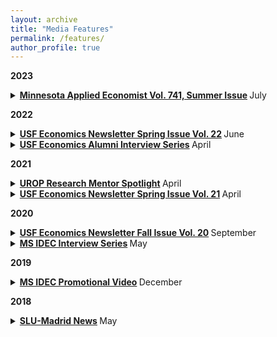 ```yaml
---
layout: archive
title: "Media Features"
permalink: /features/
author_profile: true
---
```



**2023**
<details>
  <summary> <strong> <a href="https://ageconsearch.umn.edu/record/337161?ln=en">Minnesota Applied Economist Vol. 741, Summer Issue</a> </strong> <a> July </a> </summary>
      <blockquote> 
       Recognition of the CF Future Leaders Fellowship. 
     </blockquote>
</details>

**2022**

<details>
  <summary> <strong> <a href="https://t.e2ma.net/webview/3tw3eg/cebcad2b9eac7701505d91bd94a8964e">USF Economics Newsletter Spring Issue Vol. 22</a> </strong> <a> June </a> </summary>
      <blockquote> 
       Announcement of starting a PhD at the University of Minnesota
     </blockquote>
</details>  

<details>
  <summary> <strong> <a href="https://www.linkedin.com/pulse/meet-idec-alum-ryan-mcway-20-usfeconomics/?trackingId=1tp8kxJnpvD5ZJ%2BWz7nzRA%3D%3D">USF Economics Alumni Interview Series</a> </strong> <a> April </a> </summary>
      <blockquote> 
       Interview discussing my IDEC experience and current research endeavours at the University of Michigan
     </blockquote>
</details>  

**2021**

<details>
  <summary> <strong> <a href="https://lsa.umich.edu/urop/news-events/all-news/search-news/ryan-mcway--research-area-specialist-associate.html">UROP Research Mentor Spotlight</a> </strong> <a> April </a> </summary>
      <blockquote> 
       Spotlighted by the Undegraduate Research Opportunities Program (UROP) for my role as a UROP research mentor for Chenhao Yu
     </blockquote>
</details>  

<details>
  <summary> <strong> <a href="https://www.dropbox.com/s/bz0t4m2fx8hvg4p/Econ%20Newsletter%20Spring%20Issue%20Vol.%2021.pdf?dl=0">USF Economics Newsletter Spring Issue Vol. 21</a> </strong> <a> April </a> </summary>
      <blockquote> 
       Recognized for earning the Irving Fisher Award
     </blockquote>
</details>  

**2020**

<details>
  <summary> <strong> <a href="https://www.dropbox.com/s/r8uuyq7d34wei5u/Econ%20Newsletter%20Fall%20Issue%20Vol.%2020.pdf?dl=0" target="_blank">USF Economics Newsletter Fall Issue Vol. 20</a> </strong> <a> September </a> </summary>
      <blockquote> 
       Recognized for Jacques Artus Award and CARD presentation
     </blockquote>
</details>     

<details>
  <summary> <strong> <a href="https://www.linkedin.com/pulse/idecinterviewseries-jacques-artus-award-winner-2020-zumel-dumlao/?trackingId=r0MpoGcHSdR1jEircJs2Fw%3D%3D" target="_blank">MS IDEC Interview Series</a> </strong> <a> May </a> </summary>
      <blockquote> 
       Featured in the 2020 MS IDEC Interview Series
     </blockquote>
</details>

**2019**

<details>
  <summary> <strong> <a href="https://player.vimeo.com/video/363388307?autoplay=1" target="_blank">MS IDEC Promotional Video</a> </strong> <a> December </a> </summary>
      <blockquote> 
       Selected to represent the USF MS IDEC program in the new 2019 promotional video
     </blockquote>
</details>

**2018**

<details>
  <summary> <strong> <a href="https://www.slu.edu/madrid/news/2018/2018-pre-commencement-awards-ceremony.php" target="_blank">SLU-Madrid News</a> </strong> <a> May </a> </summary>
      <blockquote> 
      Recognized for distiguished graduating cumulative GPA
     </blockquote>
</details>
       




